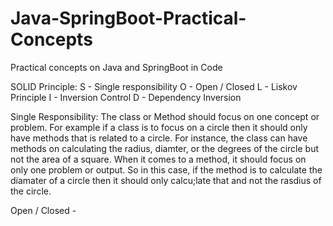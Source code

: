 # Java-SpringBoot-Practical-Concepts
Practical concepts on Java and SpringBoot in Code                           

SOLID Principle: 
S - Single responsibility
O - Open / Closed
L - Liskov Principle
I - Inversion Control
D - Dependency Inversion

Single Responsibility: The class or Method should focus on one concept or problem. For example if a class is to focus on a circle then it should only have methods that is related to a circle. For instance, the class can have methods on calculating the radius, diamter, or the degrees of the circle but not the area of a square. When it comes to a method, it should focus on only one problem or output. So in this case, if the method is to calculate the diamater of a circle then it should only calcu;late that and not the rasdius of the circle. 

Open / Closed - 
